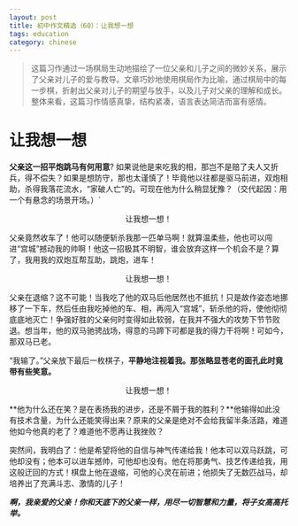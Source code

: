 ```yaml
---
layout: post
title: 初中作文精选（60）：让我想一想
tags: education
category: chinese
---
```


> 这篇习作通过一场棋局生动地描绘了一位父亲和儿子之间的微妙关系，展示了父亲对儿子的爱与教导。文章巧妙地使用棋局作为比喻，通过棋局中的每一步棋，折射出父亲对儿子的期望与放手，以及儿子对父亲的理解和成长。整体来看，这篇习作情感真挚，结构紧凑，语言表达简洁而富有感情。

# 让我想一想 
      
**父亲这一招平炮跳马有何用意**? 如果说他是来吃我的相，那岂不是赔了夫人又折兵，得不偿失？如果是想防守，那也太谨慎了！毕竟他以往都是驱马前进，双炮相助，杀得我落花流水，“家破人亡”的。可现在他为什么稍显犹豫？（交代起因：用一个有悬念的场景开场。）`
      
<center>让我想一想！</center>

父亲竟然收车了！他可以随便斩杀我那一匹单马啊！就算温柔些，他也可以闯进“宫城”撼动我的帅啊！他这一招极其不明智，谁会放弃这样一个机会不是？算了，我用我的双炮互帮互助，跳炮，进车！
     
<center>让我想一想！</center>

父亲在退缩？这不可能！当我吃了他的双马后他居然也不抵抗！只是故作姿态地挪移了一下车，然后任由我吃掉他的车、相，再闯入“宫城”，斩杀他的将，使他彻彻底底地灭亡！争强好胜的父亲何时变得如此软弱，在我并不强大的攻势下节节败退。想当年，他的双马驰骋战场，得意的马蹄下可都是我的得力干将啊！可如今，那双马已老。
 
“我输了。”父亲放下最后一枚棋子，**平静地注视着我。那张略显苍老的面孔此时竟带有些笑意。**
   
<center>让我想一想！</center>
 
**他为什么还在笑？是在表扬我的进步，还是不屑于我的胜利？**他输得如此没有技术含量，为什么还能笑得出来？原来的父亲是绝对不会给我留半条活路，难道他如今他真的老了？难道他不愿再让我挫败？
 
突然间，我明白了：他是希望将他的自信与神气传递给我！他本可以双马跃跳，可他却没有；他本可以进车撼帅，可他却也没有。他在将那勇气、技艺传递给我，用这般迂回的方式！棋盘上他在退缩，可他的心灵在前进；他损失了无数匹战马，却培养出了充满斗志、激情的儿子！
     
***啊，我亲爱的父亲！你和天底下的父亲一样，用尽一切智慧和力量，将子女高高托举。***